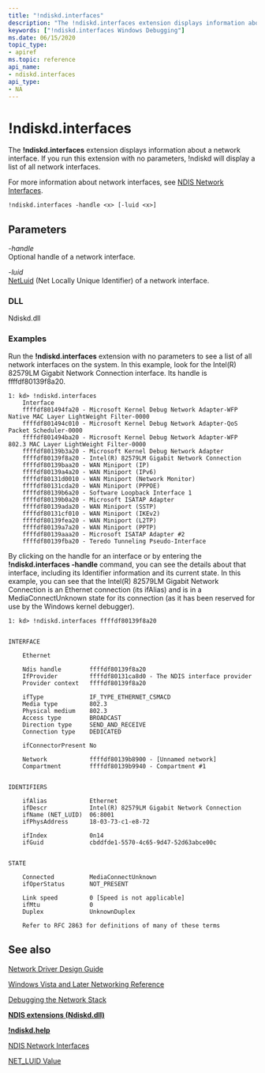 ```yaml
---
title: "!ndiskd.interfaces"
description: "The !ndiskd.interfaces extension displays information about a network interface."
keywords: ["!ndiskd.interfaces Windows Debugging"]
ms.date: 06/15/2020
topic_type:
- apiref
ms.topic: reference
api_name:
- ndiskd.interfaces
api_type:
- NA
---
```


# !ndiskd.interfaces

The **!ndiskd.interfaces** extension displays information about a network interface. If you run this extension with no parameters, !ndiskd will display a list of all network interfaces.

For more information about network interfaces, see [NDIS Network Interfaces](../network/ndis-network-interfaces2.md).

```console
!ndiskd.interfaces -handle <x> [-luid <x>]
```

## Parameters

<span id="_______-handle______"></span><span id="_______-HANDLE______"></span> *-handle*   
Optional handle of a network interface.

<span id="_______-luid______"></span><span id="_______-LUID______"></span> *-luid*   
[NetLuid](../network/net-luid-value.md) (Net Locally Unique Identifier) of a network interface.

### DLL

Ndiskd.dll

### Examples

Run the **!ndiskd.interfaces** extension with no parameters to see a list of all network interfaces on the system. In this example, look for the Intel(R) 82579LM Gigabit Network Connection interface. Its handle is ffffdf80139f8a20.

```console
1: kd> !ndiskd.interfaces
    Interface                                                                   
    ffffdf801494fa20 - Microsoft Kernel Debug Network Adapter-WFP Native MAC Layer LightWeight Filter-0000
    ffffdf801494c010 - Microsoft Kernel Debug Network Adapter-QoS Packet Scheduler-0000
    ffffdf801494ba20 - Microsoft Kernel Debug Network Adapter-WFP 802.3 MAC Layer LightWeight Filter-0000
    ffffdf80139b3a20 - Microsoft Kernel Debug Network Adapter
    ffffdf80139f8a20 - Intel(R) 82579LM Gigabit Network Connection
    ffffdf80139baa20 - WAN Miniport (IP)
    ffffdf80139a4a20 - WAN Miniport (IPv6)
    ffffdf80131d0010 - WAN Miniport (Network Monitor)
    ffffdf80131cda20 - WAN Miniport (PPPOE)
    ffffdf80139b6a20 - Software Loopback Interface 1
    ffffdf80139b0a20 - Microsoft ISATAP Adapter
    ffffdf80139ada20 - WAN Miniport (SSTP)
    ffffdf80131cf010 - WAN Miniport (IKEv2)
    ffffdf80139fea20 - WAN Miniport (L2TP)
    ffffdf80139a7a20 - WAN Miniport (PPTP)
    ffffdf80139aaa20 - Microsoft ISATAP Adapter #2
    ffffdf80139fba20 - Teredo Tunneling Pseudo-Interface
```

By clicking on the handle for an interface or by entering the **!ndiskd.interfaces -handle** command, you can see the details about that interface, including its Identifier information and its current state. In this example, you can see that the Intel(R) 82579LM Gigabit Network Connection is an Ethernet connection (its ifAlias) and is in a MediaConnectUnknown state for its connection (as it has been reserved for use by the Windows kernel debugger).

```console
1: kd> !ndiskd.interfaces ffffdf80139f8a20


INTERFACE

    Ethernet

    Ndis handle        ffffdf80139f8a20
    IfProvider         ffffdf80131ca8d0 - The NDIS interface provider
    Provider context   ffffdf80139f8a20

    ifType             IF_TYPE_ETHERNET_CSMACD
    Media type         802.3
    Physical medium    802.3
    Access type        BROADCAST
    Direction type     SEND_AND_RECEIVE
    Connection type    DEDICATED

    ifConnectorPresent No

    Network            ffffdf80139b8900 - [Unnamed network]
    Compartment        ffffdf80139b9940 - Compartment #1


IDENTIFIERS

    ifAlias            Ethernet
    ifDescr            Intel(R) 82579LM Gigabit Network Connection
    ifName (NET_LUID)  06:8001
    ifPhysAddress      18-03-73-c1-e8-72

    ifIndex            0n14
    ifGuid             cbddfde1-5570-4c65-9d47-52d63abce00c


STATE

    Connected          MediaConnectUnknown
    ifOperStatus       NOT_PRESENT

    Link speed         0 [Speed is not applicable]
    ifMtu              0
    Duplex             UnknownDuplex

    Refer to RFC 2863 for definitions of many of these terms
```

## See also

[Network Driver Design Guide](../network/index.md)

[Windows Vista and Later Networking Reference](/windows-hardware/drivers/ddi/_netvista/)

[Debugging the Network Stack](/shows/defrag-tools/175-debugging-network-stack)

[**NDIS extensions (Ndiskd.dll)**](ndis-extensions--ndiskd-dll-.md)

[**!ndiskd.help**](-ndiskd-help.md)

[NDIS Network Interfaces](../network/ndis-network-interfaces2.md)

[NET\_LUID Value](../network/net-luid-value.md)

